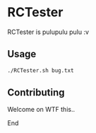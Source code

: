 # RCTester

RCTester is pulupulu pulu :v

## Usage

```bash
./RCTester.sh bug.txt
```

## Contributing
Welcome on WTF this..

End